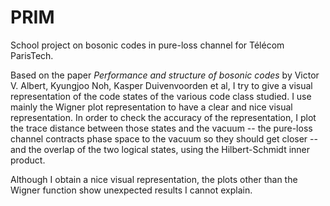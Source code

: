 # PRIM
School project on bosonic codes in pure-loss channel for Télécom ParisTech.

Based on the paper _Performance and structure of bosonic codes_ by Victor V. Albert, Kyungjoo Noh, Kasper Duivenvoorden et al, I try to give a visual representation of the code states of the various code class studied. I use mainly the Wigner plot representation to have a clear and nice visual representation. In order to check the accuracy of the representation, I plot the trace distance between those states and the vacuum -- the pure-loss channel contracts phase space to the vacuum so they should get closer -- and the overlap of the two logical states, using the Hilbert-Schmidt inner product.

Although I obtain a nice visual representation, the plots other than the Wigner function show unexpected results I cannot explain.